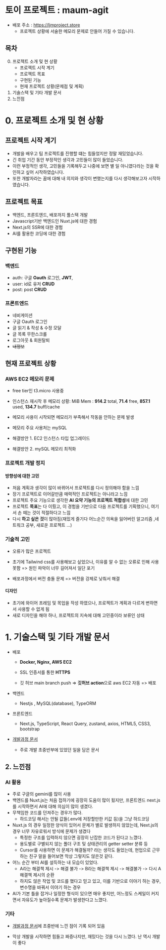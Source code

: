 # 토이 프로젝트 : maum-agit

- 배포 주소 : https://ljmproject.store
  - 프로젝트 상황에 서술한 메모리 문제로 안들어 가질 수 있습니다.

## 목차

0. 프로젝트 소개 및 현 상황
   - 프로젝트 시작 계기
   - 프로젝트 목표
   - 구현된 기능
   - 현재 프로젝트 상황(문제점 및 계획)
1.  기술스택 및 기타 개발 문서
2. 느낀점

 

# 0. 프로젝트 소개 및 현 상황

## 프로젝트 시작 계기

- 개발을 배우고 팀 프로젝트를 진행할 떄는 힘들었지만 정말 재밌었습니다.
- 긴 취업 기간 동안 부정적인 생각과 고민들이 많이 들었습니다.
- 이런 부정적인 생각, 고민들을 기록해두고 나중에 보면 별 일 아니였다라는 것을 확인하고 싶어 시작하였습니다.
- 또한 개발자라는 꿈에 대해 내 의지와 생각이 변했는지를 다시 생각해보고자 시작하였습니다.

## 프로젝트 목표

- 백엔드, 프론트엔드, 배포까지 풀스택 개발
- Javascript기반 백엔드인 Nuxt.js에 대한 경험
- Next.js의 SSR에 대한 경험
- AI를 활용한 코딩에 대한 경험

## 구현된 기능

### 백엔드 

- auth: 구글 **Oauth** 로그인, **JWT**, 
- user: id로 유저 **CRUD**
- post: post **CRUD**

### 프론트엔드

- 네비게이션
- 구글 Oauth 로그인
- 글  읽기 & 작성 & 수정 모달
- 글 목록 무한스크롤
- 로그아웃 & 회원탈퇴
- ~~내정보~~



## 현재 프로젝트 상황

### AWS EC2 메모리 문제

- free tier인 t3.micro 사용중
- 인스턴스 재시작 후 메모리 상황: MiB Mem :  **914.2** total,   **71.4** free,  **857.1** used,  **134.7** buff/cache
- 메모리 사용이 시작되면 메모리가 부족해서 작동을 안하는 문제 발생
- 메모리 주요 사용처는 mySQL

- 해결방안 1. EC2 인스턴스 타입 업그레이드
- 해결방안 2. mySQL 메모리 최적화



### 프로젝트 개발 정지

#### 방향성에 대한 고민

- 처음 계획과 생각이 많이 바뀌어서 프로젝트를 다시 정의해야 함을 느낌
- 장기 프로젝트로 이어갈만큼 매력적인 프로젝트는 아니라고 느낌
- 프로젝트 주요 기능으로 생각한 **AI 요약 기능의 프로젝트 적합성**에 대한 고민
- 프로젝트 **목표**는 다 이뤘고, 이 경험을 기반으로 다음 프로젝트를 기획했으니, 여기서 손 떼는 것이 적절하다고 느낌
- 다시 **하고 싶은 것**이 많아짐(재밌게 즐기다 어느순간 의욕을 잃어버린 알고리즘 ,네트워크 공부, 새로운 프로젝트 ...)

### 기술적 고민

- 오류가 많은 프로젝트

- 초기에 Tailwind css를 사용해보고 싶었으나, 이유를 알 수 없는 오류로 인해 사용 못함 => 원인 파악이 너무 길어져서 일단 포기

- 배포과정에서 버전 충돌 문제 => 버전을 강제로 낮춰서 해결

  

#### 디자인

- 초기에 와이어 프레임 및 목업을 작성 하였으나, 프로젝트가 계획과 다르게 변하면서 사용할 수 없게 됨
- 새로 디자인을 해야 하나, 프로젝트의 지속에 대해 고민중이라 보류인 상태



# 1. 기술스택 및 기타 개발 문서

- 배포

  - **Docker, Nginx, AWS EC2**

  - SSL 인증서를 통한 **HTTPS**

  - 깃 허브 main branch push => **깃허브 action**으로 aws EC2 자동 => 배포

- 백엔드
  - Nestjs , MySQL(database), TypeORM
- 프론트엔드
  - Next.js, TypeScript, React Query, zustand, axios, HTML5, CSS3, bootstrap



- [개발과정 문서](./과정.md)
  - 주로 개발 초중반부에 있었던 일을 담은 문서



## 2. 느낀점

### AI 활용

- 주로 구글의 gemini를 많이 사용
- 백엔드를 Nuxt.js는 처음 접하기에 굉장히 도움이 많이 됬지만, 프론트엔드 next.js를 시작하면서 AI에 대해 의심이 많이 생겼다.
- 무책임한 코드를 던져주는 경우가 많다.
  - 하드코딩 해서는 안될 값들(.env에 저장할만한 키값 등)을 그냥 하드코딩
- Nuxt.js 의 경우 일정한 양식이 있어서 문제가 별로 발생하지 않았는데, Next.js의 경우 너무 자유로워서 방식에 문제가 생겼다
  - 특정한 구조를 입력하지 않으면 굉장히 난잡한 코드가 된다고 느꼈다.
  - 용도별로 구별되지 않는 폴더 구조 및 상태관리의 getter setter 분류 등
  -  Cursor를 사용하면 이 문제가 해결될까? 라는 생각도 들었는데, 현업으로 근무하는 친구 말을 들어보면 막상 그렇지도 않은것 같다.
- 어느 순간 부터 AI를 설득하는 내 모습이 있었다.
  - A라는 해결책 제시 -> 해결 불가 -> B라는 해결책 제시 -> 해결불가 -> 다시 A 해결책 제시의 순환
  - 하지도 않은 작업 및 코드를 했다고 믿고 있고, 이를 기반으로 이야기 하는 경우, 변수명을 바꿔서 이야기 하는 경우
- AI가 기본 틀을 잡거나 일정한 형식이 있으면 매우 좋지만, 어느정도 스케일이 커지면서 자유도가 높아질수록 문제가 발생한다고 느꼈다.



### 기타

- [개발과정 문서](./과정.md)에 초중반에 느낀 점이 기록 되어 있음

- 막상 개발을 시작하면 힘들고 짜증나지만, 재밌다는 것을 다시 느꼈다. 난 역시 개발이 좋다